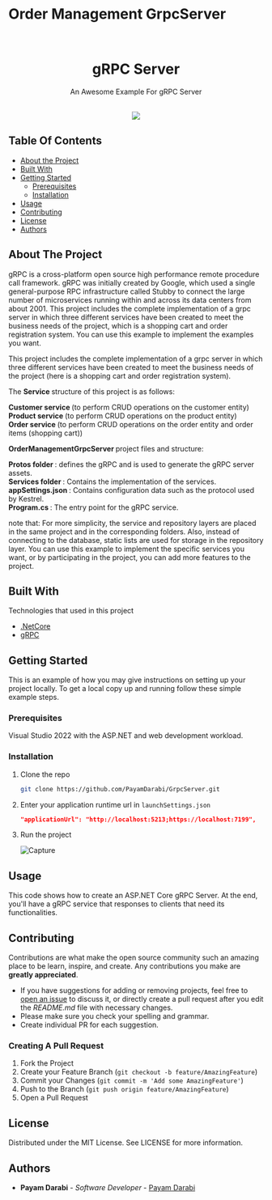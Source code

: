 # Order Management GrpcServer
<br/>
<p align="center">
   <h1 align="center">gRPC Server</h1>
   <p align="center">
    An Awesome Example For gRPC Server
    <br/>
    <br/>
  </p>
  <p align="center">  
    <img  style="center" src=https://github.com/PayamDarabi/GrpcServer/assets/8627007/7c0d7308-6dbf-43f8-9f0a-61692e59cffc/>
  </p>
</p>



## Table Of Contents

* [About the Project](#about-the-project)
* [Built With](#built-with)
* [Getting Started](#getting-started)
  * [Prerequisites](#prerequisites)
  * [Installation](#installation)
* [Usage](#usage)
* [Contributing](#contributing)
* [License](#license)
* [Authors](#authors)

## About The Project

gRPC is a cross-platform open source high performance remote procedure call framework. gRPC was initially created by Google, which used a single general-purpose RPC infrastructure called Stubby to connect the large number of microservices running within and across its data centers from about 2001.
This project includes the complete implementation of a grpc server in which three different services have been created to meet the business needs of the project, which is a shopping cart and order registration system. You can use this example to implement the examples you want.

This project includes the complete implementation of a grpc server in which three different services have been created to meet the business needs of the project (here is a shopping cart and order registration system).

The <b> Service </b> structure of this project is as follows:

<b> Customer service </b> (to perform CRUD operations on the customer entity) </br>
<b> Product service </b> (to perform CRUD operations on the product entity) </br>
<b> Order service </b> (to perform CRUD operations on the order entity and order items (shopping cart)) </br>

<b> OrderManagementGrpcServer </b> project files and structure:

<b> Protos folder </b>: defines the gRPC and is used to generate the gRPC server assets. </br>
<b> Services folder </b>: Contains the implementation of the services. </br>
<b> appSettings.json </b>: Contains configuration data such as the protocol used by Kestrel. </br>
<b> Program.cs </b>: The entry point for the gRPC service. </br>

note that:
For more simplicity, the service and repository layers are placed in the same project and in the corresponding folders. Also, instead of connecting to the database, static lists are used for storage in the repository layer. You can use this example to implement the specific services you want, or by participating in the project, you can add more features to the project.

## Built With

Technologies that used in this project

* [.NetCore](https://dotnet.microsoft.com/en-us/download)
* [gRPC](https://grpc.io/)

## Getting Started

This is an example of how you may give instructions on setting up your project locally.
To get a local copy up and running follow these simple example steps.

### Prerequisites

Visual Studio 2022 with the ASP.NET and web development workload.

### Installation

1. Clone the repo

   ```sh
   git clone https://github.com/PayamDarabi/GrpcServer.git
   ```
2. Enter your application runtime url in `launchSettings.json`

   ```JSON
   "applicationUrl": "http://localhost:5213;https://localhost:7199",
   ```
3. Run the project

   ![Capture](https://github.com/PayamDarabi/GrpcServer/assets/8627007/06c39725-8de5-423e-9213-538aea4b0c30)

## Usage

This code shows how to create an ASP.NET Core gRPC Server. At the end, you'll have a gRPC service that responses to clients that need its functionalities.

## Contributing

Contributions are what make the open source community such an amazing place to be learn, inspire, and create. Any contributions you make are **greatly appreciated**.
* If you have suggestions for adding or removing projects, feel free to [open an issue](https://github.com/PayamDarabi/GrpcServer/issues/new) to discuss it, or directly create a pull request after you edit the *README.md* file with necessary changes.
* Please make sure you check your spelling and grammar.
* Create individual PR for each suggestion.
  
### Creating A Pull Request

1. Fork the Project
2. Create your Feature Branch (`git checkout -b feature/AmazingFeature`)
3. Commit your Changes (`git commit -m 'Add some AmazingFeature'`)
4. Push to the Branch (`git push origin feature/AmazingFeature`)
5. Open a Pull Request

## License
Distributed under the MIT License. See LICENSE for more information.

## Authors

* **Payam Darabi** - *Software Developer* - [Payam Darabi](https://www.linkedin.com/in/payamdarabi/)
